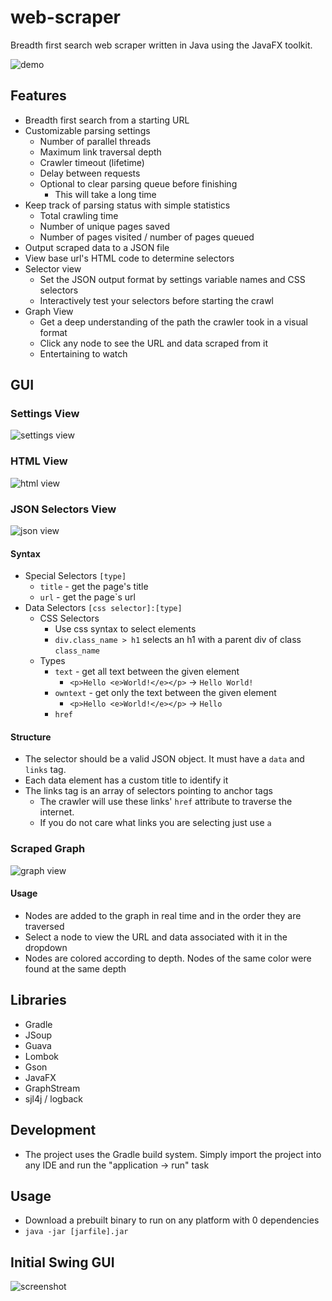 # web-scraper
Breadth first search web scraper written in Java using the JavaFX toolkit.

![demo](https://media.giphy.com/media/hSLIpqLXcMAEl5pgic/giphy.gif)

## Features

- Breadth first search from a starting URL
- Customizable parsing settings
    - Number of parallel threads
    - Maximum link traversal depth
    - Crawler timeout (lifetime)
    - Delay between requests
    - Optional to clear parsing queue before finishing
        - This will take a long time
- Keep track of parsing status with simple statistics
    - Total crawling time
    - Number of unique pages saved
    - Number of pages visited / number of pages queued
- Output scraped data to a JSON file
- View base url's HTML code to determine selectors
- Selector view
    - Set the JSON output format by settings variable names and CSS selectors
    - Interactively test your selectors before starting the crawl
- Graph View
    - Get a deep understanding of the path the crawler took in a visual format
    - Click any node to see the URL and data scraped from it
    - Entertaining to watch

## GUI

### Settings View
![settings view](https://raw.githubusercontent.com/evan-buss/web-scraper-swing/master/screenshot/settings.png)

### HTML View
![html view](https://raw.githubusercontent.com/evan-buss/web-scraper-swing/master/screenshot/html.png)

### JSON Selectors View
![json view](https://raw.githubusercontent.com/evan-buss/web-scraper-swing/master/screenshot/json.png)

#### Syntax
- Special Selectors `[type]`
    - `title` - get the page's title
    - `url` - get the page`s url
- Data Selectors `[css selector]:[type]`
    - CSS Selectors
        - Use css syntax to select elements
        - `div.class_name > h1` selects an h1 with a parent div of class `class_name`
    - Types
        - `text` - get all text between the given element
            - `<p>Hello <e>World!</e></p>` -> `Hello World!`
        - `owntext` - get only the text between the given element
            - `<p>Hello <e>World!</e></p>` -> `Hello`
        - `href`

#### Structure
- The selector should be a valid JSON object. It must have a `data` and `links` tag.
- Each data element has a custom title to identify it
- The links tag is an array of selectors pointing to anchor tags
    - The crawler will use these links' `href` attribute to traverse the internet.
    - If you do not care what links you are selecting just use `a`
    
### Scraped Graph
![graph view](https://raw.githubusercontent.com/evan-buss/web-scraper-swing/master/screenshot/graph.png)

#### Usage

- Nodes are added to the graph in real time and in the order they are traversed
- Select a node to view the URL and data associated with it in the dropdown
- Nodes are colored according to depth. Nodes of the same color were found at the same depth 

## Libraries
- Gradle
- JSoup
- Guava
- Lombok
- Gson
- JavaFX 
- GraphStream
- sjl4j / logback

## Development
- The project uses the Gradle build system. Simply import the project into any IDE and run the "application -> run" task

## Usage
- Download a prebuilt binary to run on any platform with 0 dependencies
- `java -jar [jarfile].jar`

## Initial Swing GUI
![screenshot](https://raw.githubusercontent.com/evan-buss/web-scraper-swing/master/screenshot/main.png)


